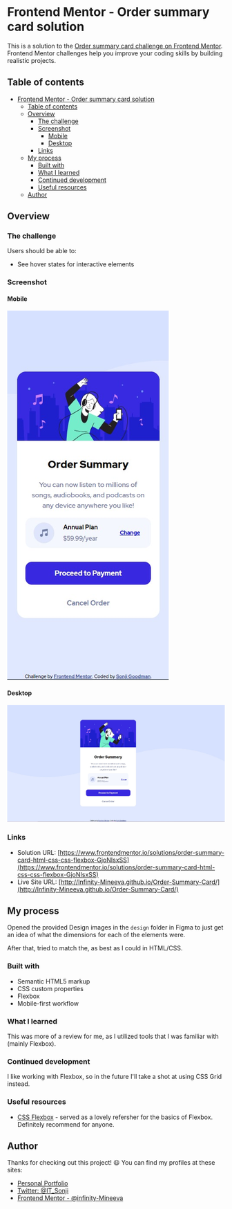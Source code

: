 # Frontend Mentor - Order summary card solution

This is a solution to the [Order summary card challenge on Frontend Mentor](https://www.frontendmentor.io/challenges/order-summary-component-QlPmajDUj). Frontend Mentor challenges help you improve your coding skills by building realistic projects. 

## Table of contents

- [Frontend Mentor - Order summary card solution](#frontend-mentor---order-summary-card-solution)
  - [Table of contents](#table-of-contents)
  - [Overview](#overview)
    - [The challenge](#the-challenge)
    - [Screenshot](#screenshot)
      - [Mobile](#mobile)
      - [Desktop](#desktop)
    - [Links](#links)
  - [My process](#my-process)
    - [Built with](#built-with)
    - [What I learned](#what-i-learned)
    - [Continued development](#continued-development)
    - [Useful resources](#useful-resources)
  - [Author](#author)



## Overview

### The challenge

Users should be able to:

- See hover states for interactive elements

### Screenshot

#### Mobile
![image](images/screenshots/V1_MOBILE.jpg)

#### Desktop
![image](images/screenshots/V1_DESKTOP.jpg)



### Links

- Solution URL: [https://www.frontendmentor.io/solutions/order-summary-card-html-css-css-flexbox-GjoNIsxSS](https://www.frontendmentor.io/solutions/order-summary-card-html-css-css-flexbox-GjoNIsxSS)
- Live Site URL: [http://Infinity-Mineeva.github.io/Order-Summary-Card/](http://Infinity-Mineeva.github.io/Order-Summary-Card/)

## My process

Opened the provided Design images in the `design` folder in Figma to just get an idea of what the dimensions for each of the elements were.

After that, tried to match the, as best as I could in HTML/CSS.

### Built with

- Semantic HTML5 markup
- CSS custom properties
- Flexbox
- Mobile-first workflow



### What I learned

This was more of a review for me, as I utilized tools that I was familiar with (mainly Flexbox).


### Continued development

I like working with Flexbox, so in the future I'll take a shot at using CSS Grid instead.

### Useful resources

- [CSS Flexbox](https://www.w3schools.com/css/css3_flexbox.asp) - served as a lovely refersher for the basics of Flexbox. Definitely recommend for anyone.


## Author

Thanks for checking out this project! 😃 You can find my profiles at these sites:

- [Personal Portfolio](www.sonjigoodman.com)
- [Twitter: @IT_Sonji](https://twitter.com/sonji_it)
- [Frontend Mentor - @infinity-Mineeva](https://www.frontendmentor.io/profile/Infinity-Mineeva)

